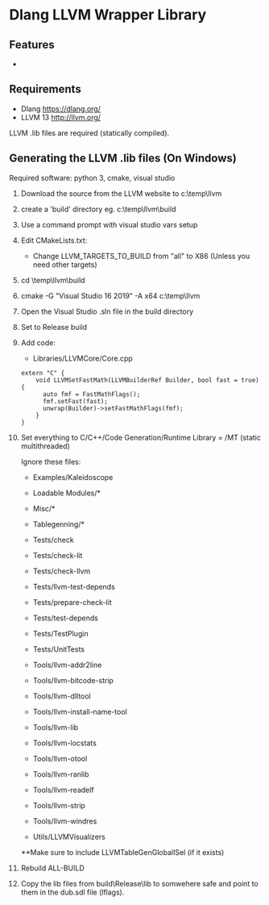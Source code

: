 # Dlang LLVM Wrapper Library

## Features
-


## Requirements
- Dlang https://dlang.org/
- LLVM 13 http://llvm.org/

LLVM .lib files are required (statically compiled).

## Generating the LLVM .lib files (On Windows)
Required software: python 3, cmake, visual studio

1) Download the source from the LLVM website to c:\temp\llvm
2) create a 'build' directory eg.
    c:\temp\llvm\build
3) Use a command prompt with visual studio vars setup
4) Edit CMakeLists.txt:
    - Change LLVM_TARGETS_TO_BUILD from "all" to X86 (Unless you need other targets)
5) cd \temp\llvm\build
6) cmake -G "Visual Studio 16 2019" -A x64 c:\temp\llvm
7) Open the Visual Studio .sln file in the build directory

8) Set to Release build

9) Add code:

    - Libraries/LLVMCore/Core.cpp
    ```
    extern "C" {
        void LLVMSetFastMath(LLVMBuilderRef Builder, bool fast = true) {
          auto fmf = FastMathFlags();
          fmf.setFast(fast);
          unwrap(Builder)->setFastMathFlags(fmf);
        }
    }
    ```

10) Set everything to C/C++/Code Generation/Runtime Library = /MT (static multithreaded)

    Ignore these files:

    - Examples/Kaleidoscope

    - Loadable Modules/*
    - Misc/*
    - Tablegenning/*

    - Tests/check
    - Tests/check-lit
    - Tests/check-llvm
    - Tests/llvm-test-depends
    - Tests/prepare-check-lit
    - Tests/test-depends
    - Tests/TestPlugin
    - Tests/UnitTests

    - Tools/llvm-addr2line
    - Tools/llvm-bitcode-strip
    - Tools/llvm-dlltool
    - Tools/llvm-install-name-tool
    - Tools/llvm-lib
    - Tools/llvm-locstats
    - Tools/llvm-otool
    - Tools/llvm-ranlib
    - Tools/llvm-readelf
    - Tools/llvm-strip
    - Tools/llvm-windres

    - Utils/LLVMVisualizers

    **Make sure to include LLVMTableGenGlobalISel (if it exists)

11) Rebuild ALL-BUILD

12) Copy the lib files from build\Release\lib to somwehere safe and point to them in the dub.sdl file (lflags).

